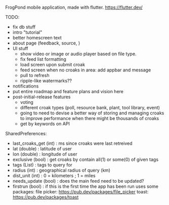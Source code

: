 FrogPond mobile application, made with flutter. https://flutter.dev/

TODO:
* fix db stuff
* intro "tutorial" 
* better homescreen text
* about page (feedback, source, )
* UI stuff 
  - show video or image or audio player based on file type. 
  - fix feed list formatting
  - load screen upon submit croak
  - feed screen when no croaks in area: add appbar and message
  - pull to refresh
  - ripple-like watermarks??
* notifications
* put entire roadmap and feature plans and vision here
* post-initial-release features
  - voting
  - different croak types (poll, resource bank, plant, tool library, event)
  - going to need to devise a better way of storing and managing croaks to improve performance when there might be thousands of croaks 
  - get by keywords on API

SharedPreferences:
  * last_croaks_get (int) : ms since croaks were last retreived
  * lat (double) : latitude of user
  * lon (double) : longitude of user
  * exclusive (bool) : get croaks by contain all(1) or some(0) of given tags
  * tags (List<String>) : tags to query for
  * radius (int) : geographical radius of query (km)
  * dist_unit (int) : 0 = kilometers ; 1 = miles
  * needs_update (bool) : does the main feed need to be updated?
  * firstrun (bool) : if this is the first time the app has been run
uses some packages:
  file picker: https://pub.dev/packages/file_picker
  toast: https://pub.dev/packages/toast


